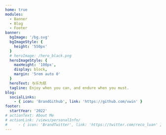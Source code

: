 ```yaml
---
home: true
modules:
  - Banner
  - Blog
  - Footer
banner:
  bgImage: '/bg.svg'
  bgImageStyle: {
    height: '550px'
  }
  # heroImage: /hero_black.png
  heroImageStyle: {
    maxHeight: '100px',
    display: block,
    margin: '5rem auto 0'
  }
  heroText: 与乐为慈
  tagline: Enjoy when you can, and endure when you must.
blog:
  socialLinks:
    - { icon: 'BrandGithub', link: 'https://github.com/vwin' }
footer:
  startYear: '2022'
# actionText: About Me
# actionLink: /views/personalInfo/
#     - { icon: 'BrandTwitter', link: 'https://twitter.com/reco_luan' }
---
```

